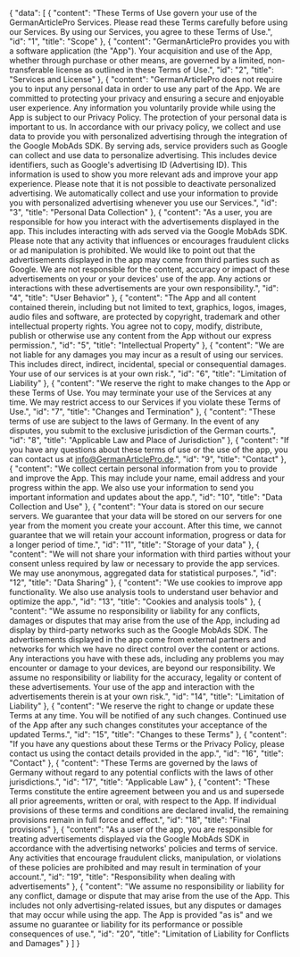 {
    "data": [
        {
            "content": "These Terms of Use govern your use of the GermanArticlePro Services. Please read these Terms carefully before using our Services. By using our Services, you agree to these Terms of Use.",
            "id": "1",
            "title": "Scope"
        },
        {
            "content": "GermanArticlePro provides you with a software application (the \"App\"). Your acquisition and use of the App, whether through purchase or other means, are governed by a limited, non-transferable license as outlined in these Terms of Use.",
            "id": "2",
            "title": "Services and License"
        },
        {
            "content": "GermanArticlePro does not require you to input any personal data in order to use any part of the App. We are committed to protecting your privacy and ensuring a secure and enjoyable user experience. Any information you voluntarily provide while using the App is subject to our Privacy Policy. The protection of your personal data is important to us. In accordance with our privacy policy, we collect and use data to provide you with personalized advertising through the integration of the Google MobAds SDK. By serving ads, service providers such as Google can collect and use data to personalize advertising. This includes device identifiers, such as Google's advertising ID (Advertising ID). This information is used to show you more relevant ads and improve your app experience. Please note that it is not possible to deactivate personalized advertising. We automatically collect and use your information to provide you with personalized advertising whenever you use our Services.",
            "id": "3",
            "title": "Personal Data Collection"
        },
        {
            "content": "As a user, you are responsible for how you interact with the advertisements displayed in the app. This includes interacting with ads served via the Google MobAds SDK. Please note that any activity that influences or encourages fraudulent clicks or ad manipulation is prohibited. We would like to point out that the advertisements displayed in the app may come from third parties such as Google. We are not responsible for the content, accuracy or impact of these advertisements on your or your devices' use of the app. Any actions or interactions with these advertisements are your own responsibility.",
            "id": "4",
            "title": "User Behavior"
        },
        {
            "content": "The App and all content contained therein, including but not limited to text, graphics, logos, images, audio files and software, are protected by copyright, trademark and other intellectual property rights. You agree not to copy, modify, distribute, publish or otherwise use any content from the App without our express permission.",
            "id": "5",
            "title": "Intellectual Property"
        },
        {
            "content": "We are not liable for any damages you may incur as a result of using our services. This includes direct, indirect, incidental, special or consequential damages. Your use of our services is at your own risk.",
            "id": "6",
            "title": "Limitation of Liability"
        },
        {
            "content": "We reserve the right to make changes to the App or these Terms of Use. You may terminate your use of the Services at any time. We may restrict access to our Services if you violate these Terms of Use.",
            "id": "7",
            "title": "Changes and Termination"
        },
        {
            "content": "These terms of use are subject to the laws of Germany. In the event of any disputes, you submit to the exclusive jurisdiction of the German courts.",
            "id": "8",
            "title": "Applicable Law and Place of Jurisdiction"
        },
        {
            "content": "If you have any questions about these terms of use or the use of the app, you can contact us at info@GermanArticlePro.de.",
            "id": "9",
            "title": "Contact"
        },
        {
            "content": "We collect certain personal information from you to provide and improve the App. This may include your name, email address and your progress within the app. We also use your information to send you important information and updates about the app.",
            "id": "10",
            "title": "Data Collection and Use"
        },
        {
            "content": "Your data is stored on our secure servers. We guarantee that your data will be stored on our servers for one year from the moment you create your account. After this time, we cannot guarantee that we will retain your account information, progress or data for a longer period of time.",
            "id": "11",
            "title": "Storage of your data"
        },
        {
            "content": "We will not share your information with third parties without your consent unless required by law or necessary to provide the app services. We may use anonymous, aggregated data for statistical purposes.",
            "id": "12",
            "title": "Data Sharing"
        },
        {
            "content": "We use cookies to improve app functionality. We also use analysis tools to understand user behavior and optimize the app.",
            "id": "13",
            "title": "Cookies and analysis tools"
        },
        {
            "content": "We assume no responsibility or liability for any conflicts, damages or disputes that may arise from the use of the App, including ad display by third-party networks such as the Google MobAds SDK. The advertisements displayed in the app come from external partners and networks for which we have no direct control over the content or actions. Any interactions you have with these ads, including any problems you may encounter or damage to your devices, are beyond our responsibility. We assume no responsibility or liability for the accuracy, legality or content of these advertisements. Your use of the app and interaction with the advertisements therein is at your own risk.",
            "id": "14",
            "title": "Limitation of Liability"
        },
        {
            "content": "We reserve the right to change or update these Terms at any time. You will be notified of any such changes. Continued use of the App after any such changes constitutes your acceptance of the updated Terms.",
            "id": "15",
            "title": "Changes to these Terms"
        },
        {
            "content": "If you have any questions about these Terms or the Privacy Policy, please contact us using the contact details provided in the app.",
            "id": "16",
            "title": "Contact"
        },
        {
            "content": "These Terms are governed by the laws of Germany without regard to any potential conflicts with the laws of other jurisdictions.",
            "id": "17",
            "title": "Applicable Law"
        },
        {
            "content": "These Terms constitute the entire agreement between you and us and supersede all prior agreements, written or oral, with respect to the App. If individual provisions of these terms and conditions are declared invalid, the remaining provisions remain in full force and effect.",
            "id": "18",
            "title": "Final provisions"
        },
        {
            "content": "As a user of the app, you are responsible for treating advertisements displayed via the Google MobAds SDK in accordance with the advertising networks' policies and terms of service. Any activities that encourage fraudulent clicks, manipulation, or violations of these policies are prohibited and may result in termination of your account.",
            "id": "19",
            "title": "Responsibility when dealing with advertisements"
        },
        {
            "content": "We assume no responsibility or liability for any conflict, damage or dispute that may arise from the use of the App. This includes not only advertising-related issues, but any disputes or damages that may occur while using the app. The App is provided \"as is\" and we assume no guarantee or liability for its performance or possible consequences of use.",
            "id": "20",
            "title": "Limitation of Liability for Conflicts and Damages"
        }
    ]
}
